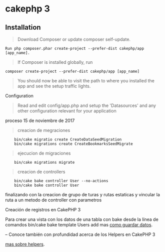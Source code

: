 
# cakephp 3

## Installation

>Download Composer or update composer self-update.

```
Run php composer.phar create-project --prefer-dist cakephp/app [app_name].
```

>If Composer is installed globally, run

```
composer create-project --prefer-dist cakephp/app [app_name]
```

>You should now be able to visit the path to where you installed the app and see the setup traffic lights.

Configuration

>Read and edit config/app.php and setup the 'Datasources' and any other configuration relevant for your application


proceso 15 de noviembre de 2017

>creacion de megraciones

```
	bin/cake migratio create CreateDataSeedMigration  
	bin/cake migrations create CreateBookmarksSeedMigrate
```

>ejecucion de migraciones 

```
 	bin/cake migrations migrate
```
>creacion de controllers 

```
 	bin/cake bake controller User --no-actions 
 	bin/cake bake controller User              
```

finalizando con la creacion de grupo de turas y rutas estaticas y vincular la ruta a un metodo de controller con parametros 

Creación de registros en CakePHP 3

Para crear una vista con los datos de una tabla con bake desde la línea de comandos
bin/cake bake template Users add
mas
[como guardar datos](http://book.cakephp.org/3.0/en/orm/saving-data.html).

– Conoce también con profundidad acerca de los Helpers en CakePHP 3

[mas sobre helpers](http://book.cakephp.org/3.0/en/views/helpers.html).